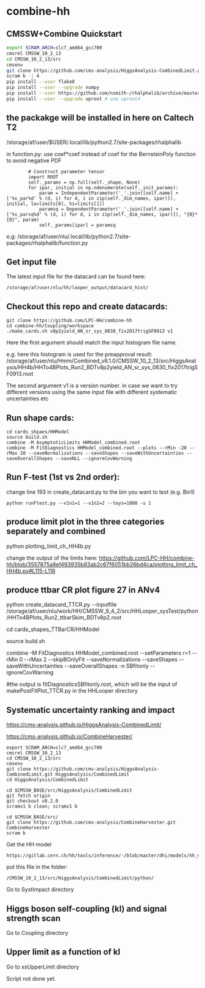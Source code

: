 # combine-hh

## CMSSW+Combine Quickstart
```bash
export SCRAM_ARCH=slc7_amd64_gcc700
cmsrel CMSSW_10_2_13
cd CMSSW_10_2_13/src
cmsenv
git clone https://github.com/cms-analysis/HiggsAnalysis-CombinedLimit.git HiggsAnalysis/CombinedLimit
scram b -j 4
pip install --user flake8
pip install --user --upgrade numpy
pip install --user https://github.com/nsmith-/rhalphalib/archive/master.zip
pip install --user --upgrade uproot # use uproot4
```

## the packakge will be installed in here on Caltech T2
/storage/af/user/$USER/.local/lib/python2.7/site-packages/rhalphalib

in function.py: use coef*coef instead of coef for the BernsteinPoly function to avoid negative PDF

```     
        # Construct parameter tensor
        import ROOT
        self._params = np.full(self._shape, None)
        for ipar, initial in np.ndenumerate(self._init_params):
            param = IndependentParameter('_'.join([self.name] + ['%s_par%d' % (d, i) for d, i in zip(self._dim_names, ipar)]), initial, lo=limits[0], hi=limits[1])
            paramsq = DependentParameter('_'.join([self.name] + ['%s_parsq%d' % (d, i) for d, i in zip(self._dim_names, ipar)]), "{0}*{0}", param)
            self._params[ipar] = paramsq

```
e.g: /storage/af/user/nlu/.local/lib/python2.7/site-packages/rhalphalib/function.py


## Get input file

The latest input file for the datacard can be found here: 

```
/storage/af/user/nlu/hh/looper_output/datacard_hist/

```

## Checkout this repo and create datacards:
```
git clone https://github.com/LPC-HH/combine-hh
cd combine-hh/Coupling/workspace
./make_cards.sh v8p2yield_AN_sr_sys_0830_fix2017trigSF0913 v1
```
Here the first argument should match the input histogram file name. 

e.g. here this histogram is used for the preapproval result: /storage/af/user/nlu/Hmm/Combined_v8.1.0/CMSSW_10_2_13/src/HiggsAnalysis/HH4b/HHTo4BPlots_Run2_BDTv8p2yield_AN_sr_sys_0830_fix2017trigSF0913.root

The second argument v1 is a version number. in case we want to try different versions using the same input file with different systematic uncertainties etc

## Run shape cards:
```
cd cards_shpaes/HHModel
source build.sh
combine -M AsymptoticLimits HHModel_combined.root
combine -M FitDiagnostics HHModel_combined.root --plots --rMin -20 --rMax 20 --saveNormalizations --saveShapes --saveWithUncertainties --saveOverallShapes --saveNLL --ignoreCovWarning
```

## Run F-test (1st vs 2nd order):
change line 193 in create_datacard.py to the bin you want to test (e.g. Bin1)
```
python runFtest.py --v1n1=1 --v1n2=2 --toys=1000 -s 1
```

## produce limit plot in the three categories separately and combined

python plotting_limit_ch_HH4b.py

change the output of the limits here:
https://github.com/LPC-HH/combine-hh/blob/3557875a8ef493935b83ab2c67f6051bb26bd4ca/plotting_limit_ch_HH4b.py#L115-L118

## produce ttbar CR plot figure 27 in ANv4

python create_datacard_TTCR.py --inputfile /storage/af/user/nlu/work/HH/CMSSW_9_4_2/src/HHLooper_sysTest/python/HHTo4BPlots_Run2_ttbarSkim_BDTv8p2.root

cd cards_shapes_TTBarCR/HHModel

source build.sh 

combine -M FitDiagnostics HHModel_combined.root --setParameters r=1 --rMin 0 --rMax 2 --skipBOnlyFit --saveNormalizations --saveShapes --saveWithUncertainties --saveOverallShapes -n SBfitonly --ignoreCovWarning

#the output is fitDiagnosticsSBfitonly.root, which will be the input of makePostFitPlot_TTCR.py in the HHLooper directory


## Systematic uncertainty ranking and impact

https://cms-analysis.github.io/HiggsAnalysis-CombinedLimit/

https://cms-analysis.github.io/CombineHarvester/

```
export SCRAM_ARCH=slc7_amd64_gcc700
cmsrel CMSSW_10_2_13
cd CMSSW_10_2_13/src
cmsenv
git clone https://github.com/cms-analysis/HiggsAnalysis-CombinedLimit.git HiggsAnalysis/CombinedLimit
cd HiggsAnalysis/CombinedLimit

cd $CMSSW_BASE/src/HiggsAnalysis/CombinedLimit
git fetch origin
git checkout v8.2.0
scramv1 b clean; scramv1 b

cd $CMSSW_BASE/src/
git clone https://github.com/cms-analysis/CombineHarvester.git CombineHarvester
scram b
```

Get the HH model

```
https://gitlab.cern.ch/hh/tools/inference/-/blob/master/dhi/models/hh_model.py
```
put this file in the folder: 

```
/CMSSW_10_2_13/src/HiggsAnalysis/CombinedLimit/python/
```

Go to SystImpact directory

## Higgs boson self-coupling (kl) and signal strength scan 

Go to Coupling directory

## Upper limit as a function of kl

Go to xsUpperLimit directory

Script not done yet.
